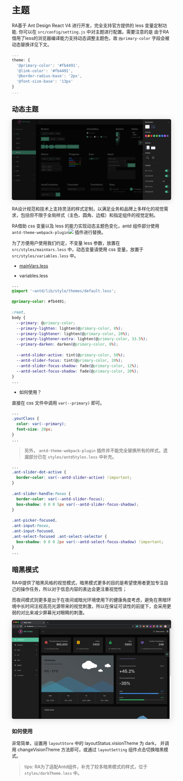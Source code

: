 # 主题

RA基于 Ant Design React V4 进行开发，完全支持官方提供的 less 变量定制功能. 你可以在 `src/config/setting.js` 中对主题进行配置。需要注意的是
由于RA借用了less的浏览器编译能力支持动态调整主题色，故 `@primary-color` 字段会被动态替换详见下文。

```javascript
...
theme: {
  '@primary-color': '#fb4491',
  '@link-color': '#fb4491',
  '@border-radius-base': '2px',
  '@font-size-base': '13px'
}
...
```

## 动态主题


 <img alt="theme" style="box-shadow: 0 3px 20px 0 rgba(189, 189, 189, 0.6);border-radius: 5px;" src="./media/theme.gif">

RA设计规范和技术上支持灵活的样式定制，以满足业务和品牌上多样化的视觉需求，包括但不限于全局样式（主色、圆角、边框）和指定组件的视觉定制。

RA借助 css 变量以及 less 的能力实现动态主题色变化，antd 组件部分使用 `antd-theme-webpack-plugin`[![](/media/link.svg)](https://github.com/mzohaibqc/antd-theme-webpack-plugin) 插件进行替换。

为了方便用户使用我们约定，不变量 less 参数，放置在 `src/styles/mainVars.less` 中，动态变量请使用 css 变量，放置于 `src/styles/variables.less` 中。

- [mainVars.less](/cssStyle?id=ra样式) 

- variables.less

```css
...
@import '~antd/lib/style/themes/default.less';

@primary-color: #fb4491;

:root,
body {
  --primary: @primary-color;
  --primary-lighten: lighten(@primary-color, 8%);
  --primary-lightener: lighten(@primary-color, 20%);
  --primary-lightener-extra: lighten(@primary-color, 33.5%);
  --primary-darken: darken(@primary-color, 8%);

  --antd-slider-active: tint(@primary-color, 50%);
  --antd-slider-focus: tint(@primary-color, 20%);
  --antd-slider-focus-shadow: fade(@primary-color, 12%);
  --antd-select-focus-shadow: fade(@primary-color, 20%);
}
...
```

- 如何使用？

直接在 css 文件中调用 `var(--primary)` 即可。

```css
...
.yourClass {
  color: var(--primary);
  font-size: 20px;
}
...
```

> 另外， `antd-theme-webpack-plugin` 插件并不能完全替换所有的样式。遗漏部分已在 `styles/antdStyles.less` 中补充。

```css
...
.ant-slider-dot-active {
  border-color: var(--antd-slider-active) !important;
}

.ant-slider-handle:focus {
  border-color: var(--antd-slider-focus);
  box-shadow: 0 0 0 5px var(--antd-slider-focus-shadow);
}

.ant-picker-focused,
.ant-input:focus,
.ant-input-focused,
.ant-select-focused .ant-select-selector {
  box-shadow: 0 0 0 2px var(--antd-select-focus-shadow) !important;
}
...
```

## 暗黑模式

RA中提供了暗黑风格的视觉模式，暗黑模式更多的目的是希望使用者更加专注自己的操作任务，所以对于信息内容的表达会更注重视觉性；

而夜间模式则更多是出于在夜间或暗光环境使用下的健康角度考虑，避免在黑暗环境中长时间注视高亮光源带来的视觉刺激，所以在保证可读性的前提下，会采用更弱的对比来减少屏幕光对眼睛的刺激。

 <img alt="darkTheme" style="box-shadow: 0 3px 20px 0 rgba(189, 189, 189, 0.6);border-radius: 5px;" src="./media/darkTheme.png">

### 如何使用

非常简单，设置用 `layoutStore` 中的 layoutStatus.visionTheme 为 dark， 并调用 changeVisionTheme 方法即可，或通过 `layoutSetting` 组件点击切换暗黑模式。

> tips: RA为了适配Antd组件，补充了较多暗黑模式的样式，位于 `styles/darkTheme.less` 中。